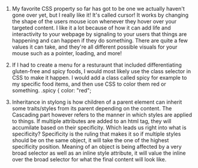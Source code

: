 1. My favorite CSS property so far has got to be one we actually haven't gone over yet, but I really like it! It's called cursor! 
It works by changing the shape of the users mouse icon whenever they hover over your targeted content. I like it a lot because of how it can add life and interactivity to your 
webpage by signaling to your users that things are happening and can happen if they do something. There are quite a few values it can take, and they're all 
different possible visuals for your mouse such as a pointer, loading, and more!

2. If I had to create a menu for a resturaunt that included differentiating gluten-free and spicy foods, I would most likely use the class selector in CSS to make it happen. 
I would add a class called spicy for example to my specific food items, and then use CSS to color them red or something. .spicy { color: "red"; 

3. Inheritance in stylong is how children of a parent element can inherit some traits/styles from its parent depending on the content. The Cascading part however refers to the manner
in which styles are applied to things. If multiple attributes are added to an html tag, they will accumilate based on their specificity. Which leads us right into what is specificity?
Specificity is the ruling that makes it so if multiple styles should be on the same object, it will take the one of the highest specificity position. Meaning of an object is being affected
by a very broad selector as well as an inline style attribute, it will value the inline over the broad selector for what the final content will look like.
